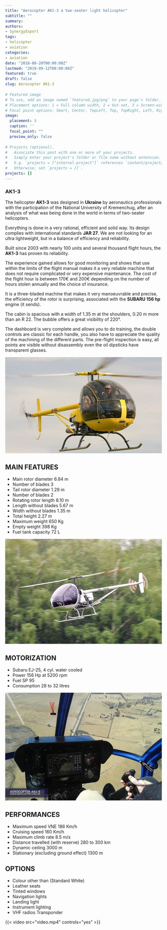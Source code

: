```yaml
---
title: "Aerocopter AK1-3 a two-seater light helicopter"
subtitle: ""
summary: 
authors:
- SynergyExport
tags:
- helicopter
- aviation
categories:
- aviation
date: "2018-08-20T00:00:00Z"
lastmod: "2019-09-12T00:00:00Z"
featured: true
draft: false
slug: Aerocopter AK1-3

# Featured image
# To use, add an image named `featured.jpg/png` to your page's folder.
# Placement options: 1 = Full column width, 2 = Out-set, 3 = Screen-width
# Focal point options: Smart, Center, TopLeft, Top, TopRight, Left, Right, BottomLeft, Bottom, BottomRight
image:
  placement: 3
  caption: ''
  focal_point: ""
  preview_only: false

# Projects (optional).
#   Associate this post with one or more of your projects.
#   Simply enter your project's folder or file name without extension.
#   E.g. `projects = ["internal-project"]` references `content/project/deep-learning/index.md`.
#   Otherwise, set `projects = []`.
projects: []
---
```



### AK1-3

The helicopter **AK1-3** was designed in **Ukraine** by aeronautics professionals with the participation of the National University of Kremenchug, after an analysis of what was being done in the world in terms of two-seater helicopters.

Everything is done in a very rational, efficient and solid way. Its design complies with international standards **JAR 27**. We are not looking for an ultra lightweight, but in a balance of efficiency and reliability.

Built since 2003 with nearly 100 units and several thousand flight hours, the **AK1-3** has proven its reliability.

The experience gained allows for good monitoring and shows that use within the limits of the flight manual makes it a very reliable machine that does not require complicated or very expensive maintenance.
The cost of the flight hour is between 170€ and 200€ depending on the number of hours stolen annually and the choice of insurance.

It is a three-bladed machine that makes it very manoeuvrable and precise, the efficiency of the rotor is surprising, associated with the **SUBARU 156 hp** engine (it sends).

The cabin is spacious with a width of 1.35 m at the shoulders, 0.20 m more than an R 22. The bubble offers a great visibility of 220°.

The dashboard is very complete and allows you to do training, the double controls are classic for each handle, you also have to appreciate the quality of the machining of the different parts.
The pre-flight inspection is easy, all points are visible without disassembly even the oil dipsticks have transparent glasses.

![Vue de l'interieur](img/001.jpg)

## MAIN FEATURES

- Main rotor diameter 6.84 m
- Number of blades 3
- Tail rotor diameter 1.29 m
- Number of blades 2
- Rotating rotor length 8.10 m
- Length without blades 5.67 m
- Width without blades 1.35 m
- Total height 2.27 m
- Maximum weight 650 Kg
- Empty weight 398 Kg
- Fuel tank capacity 72 L

![Inside view](img/002.jpg)

## MOTORIZATION

- Subaru EJ-25, 4 cyl. water cooled
- Power 156 Hp at 5200 rpm
- Fuel SP 95
- Consumption 28 to 32 litres

![Inside view](img/003.jpg)

## PERFORMANCES

- Maximum speed VNE 186 Km/h
- Cruising speed 160 Km/h
- Maximum climb rate 8.5 m/s
- Distance travelled (with reserve) 280 to 300 km
- Dynamic ceiling 3000 m
- Stationary (excluding ground effect) 1300 m

## OPTIONS

- Colour other than (Standard White)
- Leather seats
- Tinted windows
- Navigation lights
- Landing light
- Instrument lighting
- VHF radios Transponder

{{< video src="video.mp4" controls="yes" >}}
